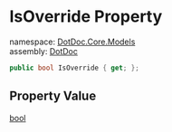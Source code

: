 ﻿# IsOverride Property

namespace: [DotDoc\.Core\.Models](../../DotDoc.Core.Models.md)<br />
assembly: [DotDoc](../../../DotDoc.md)



```csharp
public bool IsOverride { get; };
```

## Property Value

[bool](https://docs.microsoft.com/dotnet/api/System.Boolean)

